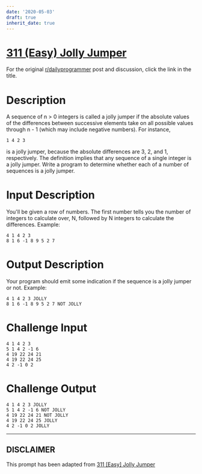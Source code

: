 ```yaml
---
date: '2020-05-03'
draft: true
inherit_date: true
---
```


# [311 (Easy) Jolly Jumper](https://www.reddit.com/r/dailyprogrammer/comments/65vgkh/20170417_challenge_311_easy_jolly_jumper/)

For the original [r/dailyprogrammer](https://www.reddit.com/r/dailyprogrammer/) post and discussion, click the link in the title.

# Description
A sequence of n > 0 integers is called a jolly jumper if the absolute values of the differences between successive elements take on all possible values through n - 1 (which may include negative numbers). For instance,


```
1 4 2 3
```
is a jolly jumper, because the absolute differences are 3, 2, and 1, respectively. The definition implies that any sequence of a single integer is a jolly jumper. Write a program to determine whether each of a number of sequences is a jolly jumper.

# Input Description
You'll be given a row of numbers. The first number tells you the number of integers to calculate over, N, followed by N integers to calculate the differences. Example:


```
4 1 4 2 3
8 1 6 -1 8 9 5 2 7
```
# Output Description
Your program should emit some indication if the sequence is a jolly jumper or not. Example:


```
4 1 4 2 3 JOLLY
8 1 6 -1 8 9 5 2 7 NOT JOLLY
```
# Challenge Input

```
4 1 4 2 3
5 1 4 2 -1 6
4 19 22 24 21
4 19 22 24 25
4 2 -1 0 2
```
# Challenge Output

```
4 1 4 2 3 JOLLY
5 1 4 2 -1 6 NOT JOLLY
4 19 22 24 21 NOT JOLLY
4 19 22 24 25 JOLLY
4 2 -1 0 2 JOLLY
```

----
## **DISCLAIMER**
This prompt has been adapted from [311 [Easy] Jolly Jumper](https://www.reddit.com/r/dailyprogrammer/comments/65vgkh/20170417_challenge_311_easy_jolly_jumper/
)
